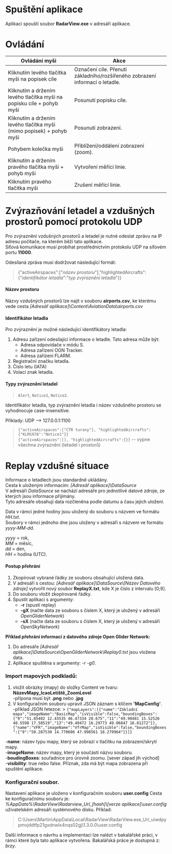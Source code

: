 # Spuštění aplikace
Aplikaci spouští soubor **RadarView.exe** v adresáři aplikace.

# Ovládání
|       Ovládání myši        |      Akce     |
| ------------- | ------------- |
| Kliknutím levého tlačítka myši na popisek cíle | Označení cíle. Přenutí základního/rozšířeného zobrazení informací o letadle.  |
| Kliknutím a držením levého tlačítka myši na popisku cíle + pohyb myši | Posunutí popisku cíle.  |
| Kliknutím a držením levého tlačítka myši (mimo popisek) + pohyb myši  | Posunutí zobrazení.  |
| Pohybem kolečka myši | Přiblížení/oddálení zobrazení (zoom). |
| Kliknutím a držením pravého tlačítka myši + pohyb myši | Vytvoření měřící linie. |
| Kliknutím pravého tlačítka myši | Zrušení měřící linie. |


# Zvýrazňování letadel a vzdušných prostorů pomocí protokolu UDP
Pro zvýraznění vzdušných prostorů a letadel je nutné odeslat zprávu na IP adresu počítače, na kterém běží tato aplikace. \
Síťová komunikace musí probíhat prostřednictvím protokolu UDP na síťovém portu **11000**.

Odesílaná zpráva musí dodržovat následující formát:

> {"activeAirspaces":["_název prostoru_"],"highlightedAircrafts":{"_identifikátor letadla_":"_typ zvýraznění letadla_"}}

#### Název prostoru
Názvy vzdušných prostorů lze najít v souboru **airports.csv**, ke kterému vede cesta *[Adresář aplikace]\Content\AviationData\airports.csv*

#### Identifikátor letadla
Pro zvýraznění je možné následující identifikátory letadla:
1. Adresu zařízení odesílající informace o letadle. Tato adresa může být:
    * Adresa odpovídače v módu S.
    * Adresa zařízení OGN Tracker.
    * Adresa zařízení FLARM.
2. Registrační značku letadla.
3. Číslo letu (IATA)
4. Volací znak letadla. 


                
#### Typy zvýraznění letadel
> `Alert`, 
> `Notice1`, 
> `Notice2`.

Identifikátor letadla, typ zvýraznění letadla i název vzdušného prostoru se vyhodnocuje case-insensitive. 

Příklady:
UDP --> 127.0.0.1:1100
> `{"activeAirspaces":["CTR turany"], "highlightedAircrafts":{"KLM1978":"Notice1"}}` \
> `{"activeAirspaces":[], "highlightedAircrafts":{}}` -- vypne všechna zvýraznění (letadel i prostorů) 


# Replay vzdušné situace
Informace o letadlech jsou standardně ukládány. \
Cesta k uloženým informacím: *[Adresář aplikace]\\DataSource* \
V adresáři *DataSource* se nachází adresáře pro jednotlivé datové zdroje, ze kterých jsou informace přijímány. \
Tyto adresáře obsahují data rozčleněna podle datumu a času jejich uložení.

Data v rámci jedné hodiny jsou uložený do souboru s názvem ve formátu *HH.txt*. \
Soubory v rámci jednoho dne jsou uloženy v adresáři s názvem ve formátu *yyyy-MM-dd*.

*yyyy* = rok, \
*MM* = měsíc, \
*dd* = den, \
*HH* = hodina (UTC).

#### Postup přehrání
1. Zkopírovat vybrané řádky ze souboru obsahující uložená data.
2. V adresáři s cestou:  *[Adresář aplikace]\DataSource\\[Název Datového zdroje]*   vytvořit nový soubor **ReplayX.txt**, kde X je číslo z intervalu [0;9].
3. Do souboru vložit zkopírované řádky. 
4. Spustit aplikaci s argumenty:
    * **-r** (spustí replay)
    * **-gX** (načte data ze souboru s číslem X, který je uložený v adresáři *OpenGliderNetwork*)
    * **-sX** (načte data ze souboru s číslem X, který je uložený v adresáři *OpenSkyNetwork*)


**Příklad přehrání informací z datového zdroje Open Glider Network:**
1. Do adresáře *[Adresář aplikace]\DataSource\OpenGliderNetwork\Replay0.txt* jsou vložena data.
2. Aplikace spuštěna s argumenty: *-r -g0*.


### Import mapových podkladů:
1. vložit obrázky (mapy) do složky Content ve tvaru: **NázevMapy_IcaoLetiště_ZoomLevel** \
    -přípona musí být **.png** nebo **.jpg**
2. V konfiguračním souboru upravit JSON záznam s klíčem  **'MapConfig'**. \
    -příklad JSON řetezce: > `{"mapLayers":[{"name":"Základní mapa","imageName":"BasicMap","isVisible":false,"boundingBoxes":{"9":"51.85402 12.43535 46.47334 20.675","11":"49.90481 15.52526 48.5598 17.58519","13":"49.40472 16.29773 49.06847 16.81272"}},{"name":"VFR","imageName":"VfrMap","isVisible":false,"boundingBoxes":{"9":"50.287530 14.770606 47.998561 18.279964"}}]} `

-**name**: název typu mapy, který se zobrazí v tlačítku na zobrazení/skrytí mapy. \
-**imageName**: název mapy, který je součástí názvu souboru. \
-**boudingBoxes**: souřadnice pro úrovně zoomu. [sever západ jih východ]\
-**visibility**: true nebo false. Příznak, zda má být mapa zobrazena při spuštění aplikace.

### Konfigurační soubor.
Nastavení aplikace je uloženo v konfiguračním souboru **user.config**
Cesta ke konfiguračnímu souboru je: *%AppData%\RadarView\Radarview_Url_[hash]\\[verze aplikace]\user.config* uživatelském adresáři systémového disku.
Příklad:
> C:\Users\Martin\AppData\Local\RadarView\RadarView.exe_Url_uiwdpypmvjddtfp21gxdnwlx4nqs02gj\1.3.0.0\user.config

Další informace o návrhu a implementaci lze nalézt v bakalářské práci, v rámci které byla tato aplikace vytvořena.
Bakalářská práce je dostupná z: *brzy*.

